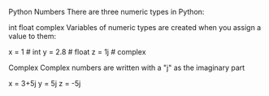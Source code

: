 Python Numbers
There are three numeric types in Python:

int
float
complex
Variables of numeric types are created when you assign a value to them:

x = 1    # int
y = 2.8  # float
z = 1j   # complex


Complex
Complex numbers are written with a "j" as the imaginary part


x = 3+5j
y = 5j
z = -5j
